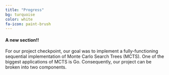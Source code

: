 ```yaml
---
title: "Progress"
bg: turquoise
color: white
fa-icon: paint-brush
---
```


#### A new section!!

For our project checkpoint, our goal was to implement a fully-functioning sequential implementation of Monte Carlo Search Trees (MCTS). One of the biggest applications of MCTS is Go. Consequently, our project can be broken into two components.
